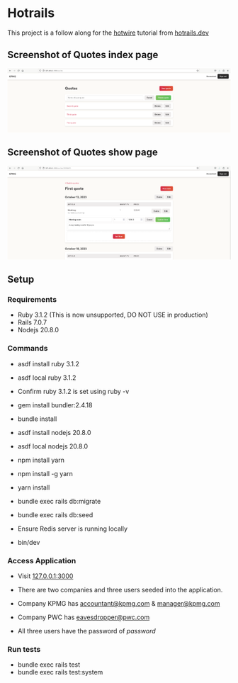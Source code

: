 # Hotrails

This project is a follow along for the [hotwire](https://hotwired.dev/)
tutorial from [hotrails.dev](https://www.hotrails.dev/)

## Screenshot of Quotes index page

![demo 1 of Hotwire app](demo_1.png)

## Screenshot of Quotes show page

![demo 2 of Hotwire app](demo_2.png)

## Setup

### Requirements

- Ruby 3.1.2 (This is now unsupported, DO NOT USE in production)
- Rails 7.0.7
- Nodejs 20.8.0

### Commands

- asdf install ruby 3.1.2
- asdf local ruby 3.1.2
- Confirm ruby 3.1.2 is set using ruby -v

- gem install bundler:2.4.18
- bundle install

- asdf install nodejs 20.8.0
- asdf local nodejs 20.8.0
- npm install yarn
- npm install -g yarn
- yarn install

- bundle exec rails db:migrate
- bundle exec rails db:seed

- Ensure Redis server is running locally

- bin/dev

### Access Application

- Visit [127.0.0.1:3000](http://127.0.0.1:3000/)

- There are two companies and three users seeded into the application.
- Company KPMG has accountant@kpmg.com & manager@kpmg.com
- Company PWC has eavesdropper@pwc.com
- All three users have the password of *password*

### Run tests

- bundle exec rails test
- bundle exec rails test:system
